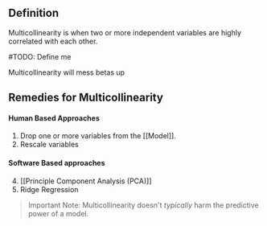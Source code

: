 ## Definition
Multicollinearity is when two or more independent variables are highly correlated with each other. 


#TODO: Define me

Multicollinearity will mess betas up
## Remedies for Multicollinearity
#### Human Based Approaches
1. Drop one or more variables from the [[Model]].
2. Rescale variables
#### Software Based approaches
4. [[Principle Component Analysis (PCA)]]
5. Ridge Regression

> 	Important Note: Multicollinearity doesn't *typically* harm the predictive power of a model.